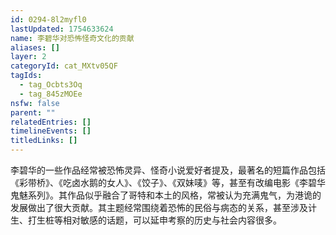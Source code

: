 ```yaml
---
id: 0294-8l2myfl0
lastUpdated: 1754633624
name: 李碧华对恐怖怪奇文化的贡献
aliases: []
layer: 2
categoryId: cat_MXtv05QF
tagIds:
  - tag_Ocbts3Oq
  - tag_845zMOEe
nsfw: false
parent: ""
relatedEntries: []
timelineEvents: []
titledLinks: []
---
```


李碧华的一些作品经常被恐怖灵异、怪奇小说爱好者提及，最著名的短篇作品包括《彩带桥》、《吃卤水鹅的女人》、《饺子》、《双妹唛》等，甚至有改编电影《李碧华鬼魅系列》。其作品似乎融合了哥特和本土的风格，常被认为充满鬼气，为港诡的发展做出了很大贡献。其主题经常围绕着恐怖的民俗与病态的关系，甚至涉及计生、打生桩等相对敏感的话题，可以延申考察的历史与社会内容很多。
